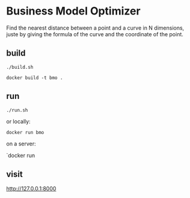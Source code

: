 # Business Model Optimizer

Find the nearest distance between a point and a curve in N dimensions, juste by giving the formula of the curve and the coordinate of the point.

## build

`./build.sh`

`docker build -t bmo .`

## run

`./run.sh`

or locally:

`docker run bmo`

on a server:

`docker run

## visit

http://127.0.0.1:8000
